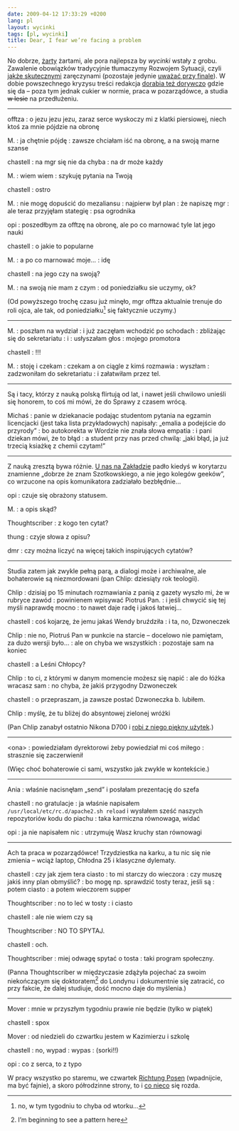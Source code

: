 ```yaml
---
date: 2009-04-12 17:33:29 +0200
lang: pl
layout: wycinki
tags: [pl, wycinki]
title: Dear, I fear we’re facing a problem
---
```


No dobrze, [żarty](/aaargh 'prima aprilis') żartami, ale pora najlepsza by <cite>wycinki</cite> wstały z grobu. Zawalenie obowiązków tradycyjnie tłumaczymy Rozwojem Sytuacji, czyli [jakże skutecznymi](/o-o 'gdzieś w słonecznej Kalifornii') zaręczynami (pozostaje jedynie [uważać przy finale](http://www.youtube.com/watch?v=mqKWay-_3bk 'simply the best (man)')). W dobie powszechnego kryzysu treści redakcja [dorabia też dorywczo](http://shot.blip.pl/ 'gościnne występy w butiku 2.0') gdzie się da – poza tym jednak cukier w normie, praca w pozarządówce, a studia <del>w lesie</del> na przedłużeniu.

---

offtza
: o jezu jezu jezu, zaraz serce wyskoczy mi z klatki piersiowej, niech ktoś za mnie pójdzie na obronę

M.
: ja chętnie pójdę
: zawsze chciałam iść na obronę, a na swoją marne szanse

chastell
: na mgr się nie da chyba
: na dr może każdy

M.
: wiem wiem
: szykuję pytania na Twoją

chastell
: ostro

M.
: nie mogę dopuścić do mezaliansu
: najpierw był plan
: że napiszę mgr
: ale teraz przyjęłam stategię
: psa ogrodnika

opi
: poszedłbym za offtzę na obronę, ale po co marnować tyle lat jego nauki

chastell
: o jakie to popularne

M.
: a po co marnować moje…
: idę

chastell
: na jego czy na swoją?

M.
: na swoją nie mam z czym
: od poniedziałku sie uczymy, ok?

(Od powyższego trochę czasu już minęło, mgr offtza aktualnie trenuje do roli ojca, ale tak, od poniedziałku[^1] się faktycznie uczymy.)

---

M.
: poszłam na wydział
: i już zaczęłam wchodzić po schodach
: zbliżając się do sekretariatu
: i
: usłyszałam głos
: mojego promotora

chastell
: !!!

M.
: stoję i czekam
: czekam a on ciągle z kimś rozmawia
: wyszłam
: zadzwoniłam do sekretariatu
: i załatwiłam przez tel.

---

Są i tacy, którzy z nauką polską flirtują od lat, i nawet jeśli chwilowo unieśli się honorem, to coś mi mówi, że do Sprawy z czasem wrócą.

Michaś
: panie w dziekanacie podając studentom pytania na egzamin licencjacki (jest taka lista przykładowych) napisały: „emalia a podejście do przyrody”
: bo autokorekta w Wordzie nie znała słowa empatia
: i pani dziekan mówi, że to błąd
: a student przy nas przed chwilą: „jaki błąd, ja już trzecią ksiażkę z chemii czytam!”

---

Z nauką zresztą bywa różnie. [U nas na Zakładzie](http://www.zpt.tele.pw.edu.pl/ 'wiem, wiem, 1990s called and want their website back') padło kiedyś w korytarzu znamienne „dobrze że znam Szotkowskiego, a nie jego kolegów geeków”, co wrzucone na opis komunikatora zadziałało bezbłędnie…

opi
: czuje się obrażony statusem.

M.
: a opis skąd?

Thoughtscriber
: z kogo ten cytat?

thung
: czyje słowa z opisu?

dmr
: czy można liczyć na więcej takich inspirujących cytatów?

---

Studia zatem jak zwykle pełną parą, a dialogi może i archiwalne, ale bohaterowie są niezmordowani (pan Chlip: dziesiąty rok teologii).

Chlip
: dzisiaj po 15 minutach rozmawiania z panią z gazety wyszło mi, że w rubryce zawód
: powinienem wpisywać Piotruś Pan.
: i jeśli chwycić się tej myśli naprawdę mocno
: to nawet daje radę i jakoś łatwiej…

chastell
: coś kojarzę, że jemu jakaś Wendy bruździła
: i ta, no, Dzwoneczek

Chlip
: nie no, Piotruś Pan w punkcie na starcie – docelowo nie pamiętam, za dużo wersji było…
: ale on chyba we wszystkich
: pozostaje sam na koniec

chastell
: a Leśni Chłopcy?

Chlip
: to ci, z którymi w danym momencie możesz się napić
: ale do łóżka wracasz sam
: no chyba, że jakiś przygodny Dzwoneczek

chastell
: o przepraszam, ja zawsze postać Dzwoneczka b. lubiłem.

Chlip
: myślę, że tu bliżej do absyntowej zielonej wróżki

(Pan Chlip zanabył ostatnio Nikona D700 i [robi z niego piękny użytek](http://www.flickr.com/photos/chlip 'chlipckr').)

---

&lt;ona&gt;
: powiedziałam dyrektorowi żeby powiedział mi coś miłego
: strasznie się zaczerwienił

(Więc choć bohaterowie ci sami, wszystko jak zwykle w kontekście.)

---

Ania
: właśnie nacisnęłam „send” i posłałam prezentację do szefa

chastell
: no gratulacje
: ja właśnie napisałem `/usr/local/etc/rc.d/apache2.sh reload` i wysłałem sześć naszych repozytoriów kodu do piachu
: taka karmiczna równowaga, widać

opi
: ja nie napisałem nic
: utrzymuję Wasz kruchy stan równowagi

---

Ach ta praca w pozarządówce! Trzydziestka na karku, a tu nic się nie zmienia – wciąż laptop, Chłodna 25 i klasyczne dylematy.

chastell
: czy jak zjem tera ciasto
: to mi starczy do wieczora
: czy muszę jakiś inny plan obmyślić?
: bo mogę np. sprawdzić tosty teraz, jeśli są
: potem ciasto
: a potem wieczorem supper

Thoughtscriber
: no to leć w tosty
: i ciasto

chastell
: ale nie wiem czy są

Thoughtscriber
: NO TO SPYTAJ.

chastell
: och.

Thoughtscriber
: miej odwagę spytać o tosta
: taki program społeczny.

(Panna Thoughtscriber w międzyczasie zdążyła pojechać za swoim niekończącym się doktoratem[^2] do Londynu i dokumentnie się zatracić, co przy fakcie, że dalej studiuje, dość mocno daje do myślenia.)

---

Mover
: mnie w przyszłym tygodniu prawie nie będzie (tylko w piątek)

chastell
: spox

Mover
: od niedzieli do czwartku jestem w Kazimierzu i szkolę

chastell
: no, wypad
: wypas
: (sorki!!)

opi
: co z serca, to z typo

W pracy wszystko po staremu, we czwartek [Richtung Posen](http://bridgecamp.pl/ 'Stary Browar, nowe znajomości') (wpadnijcie, ma być fajnie), a skoro półrodzinne strony, to i [co nieco](wycinki/wedding.jpg 'zapraszamy, bardzo!') się rozda.

[^1]: no, w tym tygodniu to chyba od wtorku…
[^2]: I’m beginning to see a pattern here
